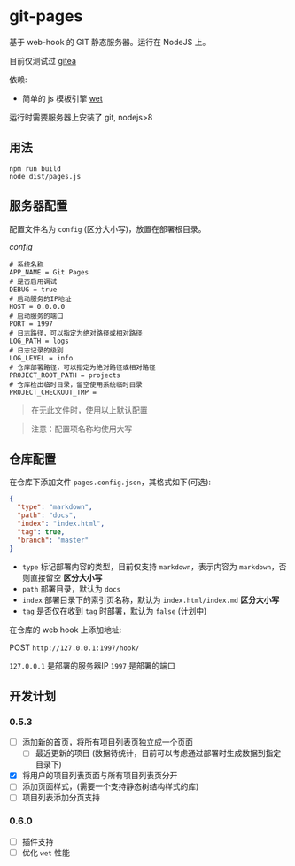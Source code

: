 # git-pages

基于 web-hook 的 GIT 静态服务器。运行在 NodeJS 上。

目前仅测试过 [gitea](https://gitea.io/)

依赖:

- 简单的 js 模板引擎 [wet](http://gitee.com/hyjiacan/wet)

运行时需要服务器上安装了 git, nodejs>8

## 用法

```shell script
npm run build
node dist/pages.js
```

## 服务器配置

配置文件名为 `config` (区分大小写)，放置在部署根目录。

*config*
```
# 系统名称
APP_NAME = Git Pages
# 是否启用调试
DEBUG = true
# 启动服务的IP地址
HOST = 0.0.0.0
# 启动服务的端口
PORT = 1997
# 日志路径，可以指定为绝对路径或相对路径
LOG_PATH = logs
# 日志记录的级别
LOG_LEVEL = info
# 仓库部署路径，可以指定为绝对路径或相对路径
PROJECT_ROOT_PATH = projects
# 仓库检出临时目录，留空使用系统临时目录
PROJECT_CHECKOUT_TMP = 
```

> 在无此文件时，使用以上默认配置

> 注意：配置项名称均使用大写

## 仓库配置

在仓库下添加文件 `pages.config.json`，其格式如下(可选):

```json
{
  "type": "markdown",
  "path": "docs",
  "index": "index.html",
  "tag": true,
  "branch": "master"
}
```

- `type` 标记部署内容的类型，目前仅支持 `markdown`，表示内容为 `markdown`，否则直接留空 **区分大小写**
- `path` 部署目录，默认为 `docs`
- `index` 部署目录下的索引页名称，默认为 `index.html/index.md` **区分大小写**
- `tag` 是否仅在收到 `tag` 时部署，默认为 `false` (计划中)

在仓库的 web hook 上添加地址:

POST `http://127.0.0.1:1997/hook/`


`127.0.0.1` 是部署的服务器IP
`1997` 是部署的端口

## 开发计划

### 0.5.3

- [ ] 添加新的首页，将所有项目列表页独立成一个页面
  - [ ] 最近更新的项目 (数据待统计，目前可以考虑通过部署时生成数据到指定目录下)
- [x] 将用户的项目列表页面与所有项目列表页分开
- [ ] 添加页面样式，(需要一个支持静态树结构样式的库)
- [ ] 项目列表添加分页支持
### 0.6.0
- [ ] 插件支持
- [ ] 优化 `wet` 性能

